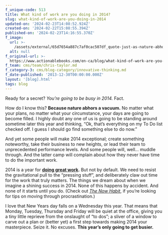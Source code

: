```yaml
---
f_unique-code: 513
title: What kind of work are you doing in 2014?
slug: what-kind-of-work-are-you-doing-in-2014
updated-on: '2024-02-23T14:08:52.924Z'
created-on: '2024-02-22T15:08:55.394Z'
published-on: '2024-02-23T14:16:55.370Z'
f_image:
  url: >-
    /assets/external/65d7654a887c7af0cac507df_quote-just-as-nature-abhors-a-vacuum-humans-resist-change-change-will-occur-vacuums-will-be-filled-nikki-giovanni-313170.jpeg
  alt: null
f_original-url: >-
  https://www.actionablebooks.com/en-ca/blog/what-kind-of-work-are-you-doing-in-2014/
f_team: cms/team/chris-taylor.md
f_category-3: cms/blog-category/innovative-thinking.md
f_date-published: '2013-12-30T00:00:00.000Z'
layout: '[blog].html'
tags: blog
---
```


Ready for a secret? _You’re going to be busy in 2014._ Fact.

How do I know this? **Because nature abhors a vacuum.** No matter what your plans, no matter what your circumstance, your days are going to become filled. I highly doubt any one of us is going to be standing around sometime later this year and thinking, “Ok, that’s everything on my To Do list checked off. I guess I should go find something else to do now.”

And yet some people will make 2014 exceptional; create something noteworthy, take their business to new heights, or lead their team to unprecedented performance levels. And some people will, well… muddle through. And the latter camp will complain about how they never have time to do the important work.

2014 is a year for [**doing great work**](https://www.actionablebooks.com/summaries/do-more-great-work/)**.** But not by default. We need to resist the gravitational pull to the “pressing stuff”, and deliberately claw out time for the work that truly matters. The things we dream about when we imagine a shining success in 2014. None of this happens by accident. And none of it starts until you do. (Check out [_The Now_ _Habit_](https://www.actionablebooks.com/summaries/the-now-habit/), if you’re looking for tips on moving through procrastination.)

I love that New Years day falls on a Wednesday this year. That means that Monday, Tuesday, Thursday and Friday will be quiet at the office, giving you a tiny little reprieve from the onslaught of “to dos”; a sliver of a window to carve out a plan or (better yet) a first step towards making 2014 your masterpiece. Seize it. No excuses. **This year’s only going to get busier.**
